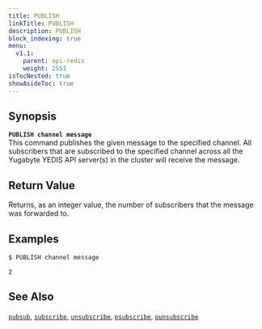 ```yaml
---
title: PUBLISH
linkTitle: PUBLISH
description: PUBLISH
block_indexing: true
menu:
  v1.1:
    parent: api-redis
    weight: 2551
isTocNested: true
showAsideToc: true
---
```


## Synopsis
<b>`PUBLISH channel message`</b><br>
This command publishes the given message to the specified channel. All subscribers that are subscribed to the specified channel
across all the Yugabyte YEDIS API server(s) in the cluster will receive the message.


## Return Value
Returns, as an integer value, the number of subscribers that the message was forwarded to.

## Examples

```sh
$ PUBLISH channel message
```

```
2
```

## See Also
[`pubsub`](../pubsub/), 
[`subscribe`](../subscribe/), 
[`unsubscribe`](../unsubscribe/), 
[`psubscribe`](../psubscribe/), 
[`punsubscribe`](../punsubscribe/)
